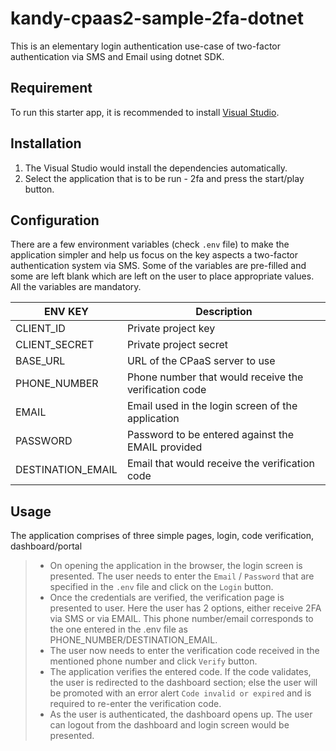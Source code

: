 # kandy-cpaas2-sample-2fa-dotnet


This is an elementary login authentication use-case of two-factor authentication via SMS and Email using dotnet SDK.


## Requirement

To run this starter app, it is recommended to install [Visual Studio](https://visualstudio.microsoft.com/vs/).

## Installation
1. The Visual Studio would install the dependencies automatically.
2. Select the application that is to be run - 2fa and press the start/play button.

## Configuration
There are a few environment variables (check `.env` file) to make the application simpler and help us focus on the key aspects a two-factor authentication system via SMS. Some of the variables are pre-filled and some are left blank which are left on the user to place appropriate values. All the variables are mandatory.

ENV KEY           | Description
----------------- | -------------
CLIENT_ID         | Private project key
CLIENT_SECRET     | Private project secret
BASE_URL          | URL of the CPaaS server to use
PHONE_NUMBER      | Phone number that would receive the verification code
EMAIL             | Email used in the login screen of the application
PASSWORD          | Password to be entered against the EMAIL provided
DESTINATION_EMAIL | Email that would receive the verification code


## Usage
The application comprises of three simple pages, login, code verification, dashboard/portal
> + On opening the application in the browser, the login screen is presented. The user needs to enter the `Email` / `Password` that are specified in the `.env` file and click on the `Login` button.
> + Once the credentials are verified, the verification page is presented to user. Here the user has 2 options, either receive 2FA via SMS or via EMAIL. This phone number/email corresponds to the one entered in the .env file as PHONE_NUMBER/DESTINATION_EMAIL.
> + The user now needs to enter the verification code received in the mentioned phone number and click `Verify` button.
> + The application verifies the entered code. If the code validates, the user is redirected to the dashboard section; else the user will be promoted with an error alert `Code invalid or expired` and is required to re-enter the verification code.
> + As the user is authenticated, the dashboard opens up. The user can logout from the dashboard and login screen would be presented.
